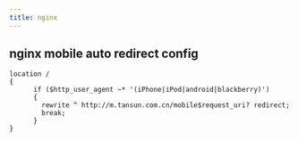 ```yaml
---
title: nginx
---
```


## nginx mobile auto redirect config
```
location /
{
      if ($http_user_agent ~* '(iPhone|iPod|android|blackberry)')
      {
        rewrite ^ http://m.tansun.com.cn/mobile$request_uri? redirect;
        break;
      }
}
```
